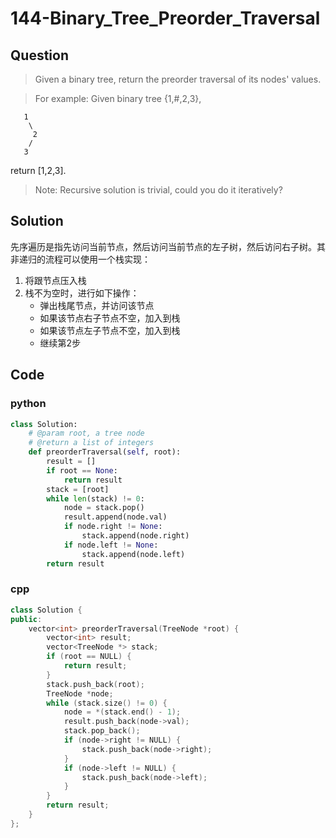 # 144-Binary_Tree_Preorder_Traversal

## Question

> Given a binary tree, return the preorder traversal of its nodes' values.

> For example:
> Given binary tree {1,#,2,3},
>
```
   1
    \
     2
    /
   3
```
return [1,2,3].

> Note: Recursive solution is trivial, could you do it iteratively?

## Solution

先序遍历是指先访问当前节点，然后访问当前节点的左子树，然后访问右子树。其非递归的流程可以使用一个栈实现：


1. 将跟节点压入栈
2. 栈不为空时，进行如下操作：
	- 弹出栈尾节点，并访问该节点
	- 如果该节点右子节点不空，加入到栈
	- 如果该节点左子节点不空，加入到栈
	- 继续第2步
	
## Code

### python

```python
class Solution:
    # @param root, a tree node
    # @return a list of integers
    def preorderTraversal(self, root):
        result = []
        if root == None:
            return result
        stack = [root]
        while len(stack) != 0:
            node = stack.pop()
            result.append(node.val)
            if node.right != None:
                stack.append(node.right)
            if node.left != None:
                stack.append(node.left)
        return result
```

### cpp

```cpp
class Solution {
public:
    vector<int> preorderTraversal(TreeNode *root) {
        vector<int> result;
        vector<TreeNode *> stack;
        if (root == NULL) {
            return result;
        }
        stack.push_back(root);
        TreeNode *node;
        while (stack.size() != 0) {
            node = *(stack.end() - 1);
            result.push_back(node->val);
            stack.pop_back();
            if (node->right != NULL) {
                stack.push_back(node->right);
            }
            if (node->left != NULL) {
                stack.push_back(node->left);
            }
        }
        return result;
    }
};
```